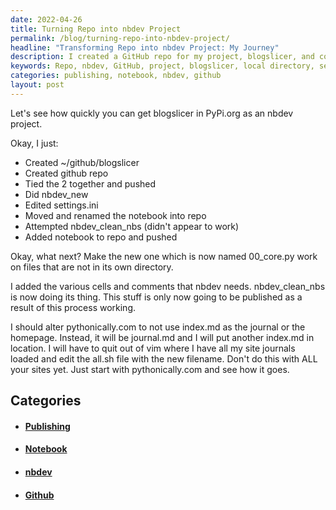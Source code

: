 ```yaml
---
date: 2022-04-26
title: Turning Repo into nbdev Project
permalink: /blog/turning-repo-into-nbdev-project/
headline: "Transforming Repo into nbdev Project: My Journey"
description: I created a GitHub repo for my project, blogslicer, and connected it to my local directory. After editing the settings.ini file, I moved and renamed the notebook into the repo, added the necessary cells and comments for nbdev, and attempted to publish the project. Finally, I altered pythonically.com to not use index.md as the journal. Read my blog post to learn how I did it!
keywords: Repo, nbdev, GitHub, project, blogslicer, local directory, settings.ini, notebook, cells, comments, publishing, pythonically.com, journal
categories: publishing, notebook, nbdev, github
layout: post
---
```


Let's see how quickly you can get blogslicer in PyPi.org as an nbdev project.

Okay, I just:

- Created ~/github/blogslicer
- Created github repo
- Tied the 2 together and pushed
- Did nbdev_new
- Edited settings.ini
- Moved and renamed the notebook into repo
- Attempted nbdev_clean_nbs (didn't appear to work)
- Added notebook to repo and pushed

Okay, what next? Make the new one which is now named 00_core.py work on files
that are not in its own directory.

I added the various cells and comments that nbdev needs. nbdev_clean_nbs is now
doing its thing. This stuff is only now going to be published as a result of
this process working.

I should alter pythonically.com to not use index.md as the journal or the
homepage. Instead, it will be journal.md and I will put another index.md in
location. I will have to quit out of vim where I have all my site journals
loaded and edit the all.sh file with the new filename. Don't do this with ALL
your sites yet. Just start with pythonically.com and see how it goes.


## Categories

<ul>
<li><h4><a href='/publishing/'>Publishing</a></h4></li>
<li><h4><a href='/notebook/'>Notebook</a></h4></li>
<li><h4><a href='/nbdev/'>nbdev</a></h4></li>
<li><h4><a href='/github/'>Github</a></h4></li></ul>